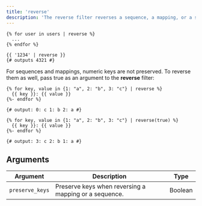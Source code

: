 ```yaml
---
title: 'reverse'
description: 'The reverse filter reverses a sequence, a mapping, or a string.'
---
```


```canvas
{% for user in users | reverse %}
  ...
{% endfor %}

{{ '1234' | reverse }}
{# outputs 4321 #}
```

For sequences and mappings, numeric keys are not preserved. To reverse them as well, pass true as an argument to the **reverse** filter:

```canvas
{% for key, value in {1: "a", 2: "b", 3: "c"} | reverse %}
  {{ key }}: {{ value }}
{%- endfor %}

{# output: 0: c 1: b 2: a #}

{% for key, value in {1: "a", 2: "b", 3: "c"} | reverse(true) %}
  {{ key }}: {{ value }}
{%- endfor %}

{# output: 3: c 2: b 1: a #}
```

## Arguments

| Argument        | Description                                           | Type    |
| --------------- | ----------------------------------------------------- | ------- |
| `preserve_keys` | Preserve keys when reversing a mapping or a sequence. | Boolean |
